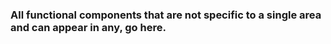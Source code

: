 ### All functional components that are not specific to a single area and can appear in any, go here.